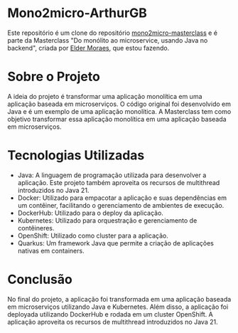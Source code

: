 # Mono2micro-ArthurGB

Este repositório é um clone do repositório [mono2micro-masterclass](https://github.com/eldermoraes/mono2micro-masterclass) e é parte da Masterclass "Do monólito ao microservice, usando Java no backend", criada por [Elder Moraes](https://github.com/eldermoraes), que estou fazendo.

# Sobre o Projeto

A ideia do projeto é transformar uma aplicação monolítica em uma aplicação baseada em microserviços. O código original foi desenvolvido em Java e é um exemplo de uma aplicação monolítica. A Masterclass tem como objetivo transformar essa aplicação monolítica em uma aplicação baseada em microserviços.

# Tecnologias Utilizadas

- Java: A linguagem de programação utilizada para desenvolver a aplicação. Este projeto também aproveita os recursos de multithread introduzidos no Java 21.
- Docker: Utilizado para empacotar a aplicação e suas dependências em um contêiner, facilitando o gerenciamento de ambientes de execução.
- DockerHub: Utilizado para o deploy da aplicação.
- Kubernetes: Utilizado para orquestração e gerenciamento de contêineres.
- OpenShift: Utilizado como cluster para a aplicação.
- Quarkus: Um framework Java que permite a criação de aplicações nativas em containers.

# Conclusão
No final do projeto, a aplicação foi transformada em uma aplicação baseada em microserviços utilizando Java e Kubernetes. Além disso, a aplicação foi deployada utilizando DockerHub e rodada em um cluster OpenShift. A aplicação aproveita os recursos de multithread introduzidos no Java 21.
  


